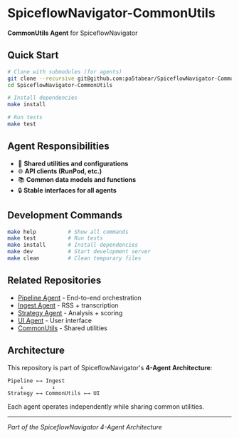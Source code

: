 # SpiceflowNavigator-CommonUtils

**CommonUtils Agent** for SpiceflowNavigator

## Quick Start

```bash
# Clone with submodules (for agents)
git clone --recursive git@github.com:pa5tabear/SpiceflowNavigator-CommonUtils.git
cd SpiceflowNavigator-CommonUtils

# Install dependencies
make install

# Run tests
make test
```

## Agent Responsibilities

- 🔧 **Shared utilities and configurations**
- 🌐 **API clients (RunPod, etc.)**
- 📚 **Common data models and functions**
- 🔒 **Stable interfaces for all agents**

## Development Commands

```bash
make help          # Show all commands
make test          # Run tests
make install       # Install dependencies  
make dev           # Start development server
make clean         # Clean temporary files
```



## Related Repositories

- [Pipeline Agent](git@github.com:pa5tabear/SpiceflowNavigator-Pipeline) - End-to-end orchestration
- [Ingest Agent](git@github.com:pa5tabear/SpiceflowNavigator-Ingest) - RSS + transcription
- [Strategy Agent](git@github.com:pa5tabear/SpiceflowNavigator-Strategy) - Analysis + scoring
- [UI Agent](git@github.com:pa5tabear/SpiceflowNavigator-UI) - User interface
- [CommonUtils](git@github.com:pa5tabear/SpiceflowNavigator-CommonUtils) - Shared utilities

## Architecture

This repository is part of SpiceflowNavigator's **4-Agent Architecture**:

```
Pipeline ←→ Ingest
    ↓         ↓
Strategy ←→ CommonUtils ←→ UI
```

Each agent operates independently while sharing common utilities.

---
*Part of the SpiceflowNavigator 4-Agent Architecture*
